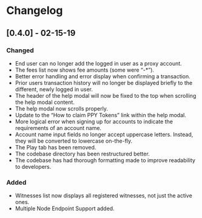 # Changelog

## [0.4.0] - 02-15-19

### Changed

- End user can no longer add the logged in user as a proxy account.
- The fees list now shows fee amounts (some were “-*”).
- Better error handling and error display when confirming a transaction.
- Prior users transaction history will no longer be displayed briefly to the different, newly logged in user.
- The header of the help modal will now be fixed to the top when scrolling the help modal content.
- The help modal now scrolls properly.
- Update to the “How to claim PPY Tokens” link within the help modal.
- More logical error when signing up for accounts to indicate the requirements of an account name.
- Account name input fields no longer accept uppercase letters. Instead, they will be converted to lowercase on-the-fly.
- The Play tab has been removed.
- The codebase directory has been restructured better.
- The codebase has had thorough formatting made to improve readability to developers.

### Added

- Witnesses list now displays all registered witnesses, not just the active ones.
- Multiple Node Endpoint Support added.
